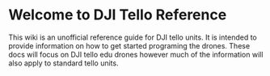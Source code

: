 # Welcome to DJI Tello Reference

This wiki is an unofficial reference guide for DJI tello units. It is intended to provide information on how to get started programing the drones. These docs will focus on DJI tello edu drones however much of the information will also apply to standard tello units.

